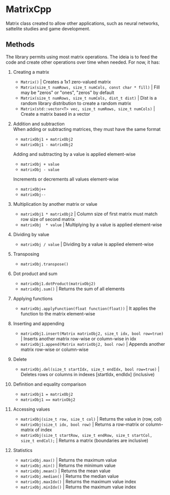# MatrixCpp
 
Matrix class created to allow other applications, such as neural networks, sattelite studies and game development.

## Methods

The library permits using most matrix operations. The ideia is to feed the code and create other operations over time when needed. For now, it has:

1. Creating a matrix
    - `Matrix()` | Creates a 1x1 zero-valued matrix  
    - `Matrix(size_t numRows, size_t numCols, const char * fill)` | Fill may be "zeros" or "ones", "zeros" by default  
    - `Matrix(size_t numRows, size_t numCols, dist_t dist)` | Dist is a random library distribution to create a random matrix  
    - `Matrix(std::vector<T> vec, size_t numRows, size_t numCols)` | Create a matrix based in a vector  

2. Addition and subtraction  
    When adding or subtracting matrices, they must have the same format
    - `matrixObj1 + matrixObj2`  
    - `matrixObj1 - matrixObj2`

    Adding and subtracting by a value is applied element-wise
    - `matrixObj + value`
    - `matrixObj - value`

    Increments or decrements all values element-wise
    - `matrixObj++`  
    - `matrixObj--`  

3. Multiplication by another matrix or value  
    - `matrixObj1 * matrixObj2` | Column size of first matrix must match row size of second matrix
    - `matrixObj  * value` | Multiplying by a value is applied element-wise

4. Dividing by value   
    - `matrixObj / value` | Dividing by a value is applied element-wise

5. Transposing  
    - `matrixObj.transpose()`  

6. Dot product and sum
    - `matrixObj1.dotProduct(matrixObj2)`  
    - `matrixObj.sum()` | Returns the sum of all elements

7. Applying functions  
    - `matrixObj.applyFunction(float function(float))` | It applies the function to the matrix element-wise  

8. Inserting and appending  
    - `matrixObj1.insert(Matrix matrixObj2, size_t idx, bool row=true)` | Inserts another matrix row-wise or column-wise in idx  
    - `matrixObj1.append(Matrix matrixObj2, bool row)` | Appends another matrix row-wise or column-wise  

9. Delete  
    - `matrixObj.del(size_t startIdx, size_t endIdx, bool row=true)` | Deletes rows or columns in indexes [startIdx, endIdx] (inclusive)  

10. Definition and equality comparison  
    - `matrixObj1 = matrixObj2`  
    - `matrixObj1 == matrixObj2`  

11. Accessing values  
    - `matrixObj(size_t row, size_t col)` | Returns the value in (row, col)
    - `matrixObj(size_t idx, bool row)` | Returns a row-matrix or column-matrix of index  
    - `matrixObj(size_t startRow, size_t endRow, size_t startCol, size_t endCol);` | Returns a matrix (boundaries are inclusive)  

12. Statistics
    - `matrixObj.max()` | Returns the maximum value  
    - `matrixObj.min()` | Returns the minimum value  
    - `matrixObj.mean()` | Returns the mean value  
    - `matrixObj.median()` | Returns the median value  
    - `matrixObj.maxIdx()` | Returns the maximum value index  
    - `matrixObj.minIdx()` | Returns the maximum value index
  